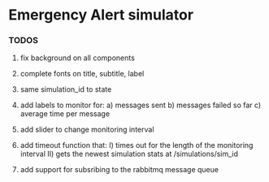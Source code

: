 # Emergency Alert simulator

### TODOS

1. fix background on all components
2. complete fonts on title, subtitle, label
3. same simulation_id to state
4. add labels to monitor for:
        a) messages sent
        b) messages failed so far
        c) average time per message
5. add slider to change monitoring interval
6. add timeout function that:
                I) times out for the length of the monitoring interval
                II) gets the newest simulation stats at /simulations/sim_id

7. add support for subsribing to the rabbitmq message queue
